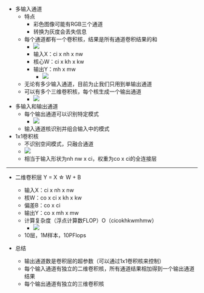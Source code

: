 * 多输入通道
  * 特点
    * 彩色图像可能有RGB三个通道
    * 转换为灰度会丢失信息
  * 每个通道都有一个卷积核，结果是所有通道卷积结果的和
    * ![](/home/rikoo/Documents/limu-deeplearning/pic/CNN卷积/Screenshot-20210617161218-592x348.png)
    * 输入X：ci x nh x nw
    * 核心W：ci x kh x kw
    * 输出Y：mh x mw
      *  ![](/home/rikoo/Documents/limu-deeplearning/pic/CNN卷积/Screenshot-20210617162209-362x142.png)
  * 无论有多少输入通道，目前为止我们只用到单输出通道
  * 可以有多个三维卷积核，每个核生成一个输出通道
    * ![](/home/rikoo/Documents/limu-deeplearning/pic/CNN卷积/Screenshot-20210617162447-591x245.png)
* 多输入和输出通道
  * 每个输出通道可以识别特定模式
    * ![](/home/rikoo/Documents/limu-deeplearning/pic/CNN卷积/Screenshot-20210617162632-577x136.png)
  * 输入通道核识别并组合输入中的模式
* 1x1卷积核
  * 不识别空间模式，只融合通道
  * ![](/home/rikoo/Documents/limu-deeplearning/pic/CNN卷积/Screenshot-20210617162917-541x206.png)
  * 相当于输入形状为nh nw x ci，权重为co x ci的全连接层

---

* 二维卷积层 Y = X ☆ W + B
  * 输入X：ci x nh x nw
  * 核W：co x ci x kh x kw
  * 偏差B：co x ci
  * 输出Y：co x mh x mw
  * 计算复杂度（浮点计算数FLOP）O（cicokhkwmhmw）
    * ![](/home/rikoo/Documents/limu-deeplearning/pic/CNN卷积/Screenshot-20210617163418-391x108.png)
  * 10层，1M样本，10PFlops

* 总结
  * 输出通道数是卷积层的超参数（可以通过1x1卷积核来控制）
  * 每个输入通道有独立的二维卷积核，所有通道结果相加得到一个输出通道结果
  * 每个输出通道有独立的三维卷积核



